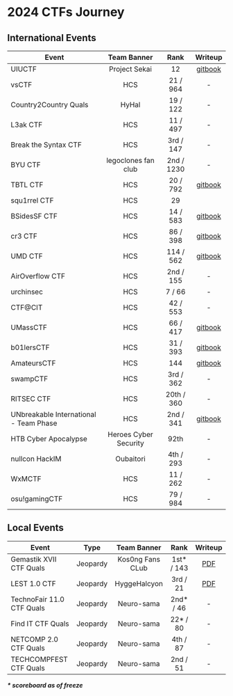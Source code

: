 # 2024 CTFs Journey

## International Events
| Event | Team Banner | Rank | Writeup |
| --- | :---: |  :---: | :---: |
| UIUCTF | Project Sekai | 12 | [gitbook](https://hyggehalcyon.gitbook.io/page/ctfs/2024/uiuctf#pwnymalloc) |
| vsCTF | HCS | 21 / 964 | - |
| Country2Country Quals | HyHal | 19 / 122 | - |
| L3ak CTF | HCS | 11 / 497 | - |
| Break the Syntax CTF | HCS | 3rd / 147 | - |
| BYU CTF | legoclones fan club | 2nd / 1230 | - |
| TBTL CTF | HCS | 20 / 792 | [gitbook](https://hyggehalcyon.gitbook.io/page/ctfs/2024/tbtl-ctf) |
| squ1rrel CTF | HCS | 29 |  |
| BSidesSF CTF | HCS | 14 / 583 | [gitbook](https://hyggehalcyon.gitbook.io/page/ctfs/2024/bsidessf-ctf) |
| cr3 CTF | HCS | 86 / 398 | [gitbook](https://hyggehalcyon.gitbook.io/page/ctfs/2024/cr3-ctf) |
| UMD CTF | HCS | 114 / 562 | [gitbook](https://hyggehalcyon.gitbook.io/page/ctfs/2024/umd-ctf) |
| AirOverflow CTF | HCS | 2nd / 155 | - |
| urchinsec | HCS | 7 / 66 | - |
| CTF@CIT | HCS | 42 / 553 | - |
| UMassCTF | HCS | 66 / 417 | [gitbook](https://hyggehalcyon.gitbook.io/page/ctfs/2024/umassctf) |
| b01lersCTF | HCS | 31 / 393 | [gitbook](https://hyggehalcyon.gitbook.io/page/ctfs/2024/b01lers-ctf) |
| AmateursCTF | HCS | 144 | [gitbook](https://hyggehalcyon.gitbook.io/page/ctfs/2024/amateursctf) |
| swampCTF | HCS | 3rd / 362 | - |
| RITSEC CTF | HCS | 20th / 360 | - |
| UNbreakable International - Team Phase | HCS | 2nd / 341 | [gitbook](https://hyggehalcyon.gitbook.io/page/ctfs/2024/unbreakable-international-team-phase) |
| HTB Cyber Apocalypse | Heroes Cyber Security | 92th | - |
| nullcon HackIM | Oubaitori | 4th / 293 | - |
| WxMCTF | HCS | 11 / 262 | - |
| osu!gamingCTF | HCS | 79 / 984 | - | 
    
## Local Events
| Event | Type | Team Banner | Rank | Writeup |
| --- | :---: |  :---: |  :---: | :---: |
| Gemastik XVII CTF Quals | Jeopardy | Kos0ng Fans CLub | 1st* / 143 | [PDF](https://github.com/HyggeHalcyon/CTFs/blob/main/2024/GemastikCTF/Quals/GEMASTIK_QUALS_HCS-kos0ngFansClub.pdf) |
| LEST 1.0 CTF |  Jeopardy | HyggeHalcyon | 3rd / 21 | [PDF](https://github.com/HyggeHalcyon/CTFs/blob/main/2024/LEST/WU_LEST2024_HyggeHalcyon.pdf) |
| TechnoFair 11.0 CTF Quals |  Jeopardy | Neuro-sama | 2nd* / 46 | - |
| Find IT CTF Quals |  Jeopardy | Neuro-sama | 22* / 80 | - |
| NETCOMP 2.0 CTF Quals |  Jeopardy | Neuro-sama | 4th / 87 | - |
| TECHCOMPFEST CTF Quals |  Jeopardy | Neuro-sama | 2nd / 51 | - |

_***\* scoreboard as of freeze***_
